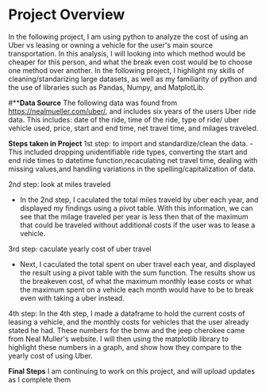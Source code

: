 # Project Overview
In the following project, I am using python to analyze the cost of using an Uber vs leasing or owning a vehicle for the user's main source transportation. In this analysis, I will looking into which method would be cheaper for this person, and what the break even cost would be to choose one method over another. In the following project, I highlight my skills of cleaning/standarizing large datasets, as well as my familiarity of python and the use of libraries such as Pandas, Numpy, and MatplotLib. 

#****Data Source**
The following data was found from https://nealmueller.com/uber/, and includes six years of the users Uber ride data. This includes: date of the ride, time of the ride, type of ride/ uber vehicle used, price, start and end time, net travel time, and  milages traveled.

**Steps taken in Project**
1st step: to import and standardize/clean the data.
 -This included dropping unidentifiable ride types, converting the start and end ride times to datetime function,recaculating net travel time,  dealing with              missing values,and handling variations in the spelling/capitalization of data. 

2nd step: look at miles traveled
 - In the 2nd step, I caculated the total miles traveld by uber each year, and displayed my findings using a pivot table. With this information, we can see that the milage traveled per year is less then that of the maximum that could be traveled without additional costs if the user was to lease a vehicle. 

3rd step: caculate yearly cost of uber travel
 - Next, I caculated the total spent on uber travel each year, and displayed the result using a pivot table with the sum function. The results show us the breakeven cost, of what the maximum monthly lease costs or what the maximum spent on a vehicle each month would have to be to break even with taking a uber instead.


4th step:
In the 4th step, I made a dataframe to hold the current costs of leasing a vehicle, and the monthly costs for vehicles that the user already stated he had. These numbers for the bmw and the jeep cherokee came from Neal Muller's website. I will then using the  matplotlib library to highlight these numbers in a graph, and show how they compare to the yearly cost of using Uber.

**Final Steps**
I am continuing to work on this project, and will upload updates as I complete them

